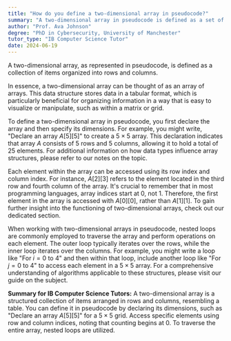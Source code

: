 ```yaml
---
title: "How do you define a two-dimensional array in pseudocode?"
summary: "A two-dimensional array in pseudocode is defined as a set of items categorised in rows and columns."
author: "Prof. Ava Johnson"
degree: "PhD in Cybersecurity, University of Manchester"
tutor_type: "IB Computer Science Tutor"
date: 2024-06-19
---
```


A two-dimensional array, as represented in pseudocode, is defined as a collection of items organized into rows and columns.

In essence, a two-dimensional array can be thought of as an array of arrays. This data structure stores data in a tabular format, which is particularly beneficial for organizing information in a way that is easy to visualize or manipulate, such as within a matrix or grid.

To define a two-dimensional array in pseudocode, you first declare the array and then specify its dimensions. For example, you might write, "Declare an array $A[5][5]$" to create a $5 \times 5$ array. This declaration indicates that array $A$ consists of $5$ rows and $5$ columns, allowing it to hold a total of $25$ elements. For additional information on how data types influence array structures, please refer to our notes on the topic.

Each element within the array can be accessed using its row index and column index. For instance, $A[2][3]$ refers to the element located in the third row and fourth column of the array. It's crucial to remember that in most programming languages, array indices start at $0$, not $1$. Therefore, the first element in the array is accessed with $A[0][0]$, rather than $A[1][1]$. To gain further insight into the functioning of two-dimensional arrays, check out our dedicated section.

When working with two-dimensional arrays in pseudocode, nested loops are commonly employed to traverse the array and perform operations on each element. The outer loop typically iterates over the rows, while the inner loop iterates over the columns. For example, you might write a loop like "For $i = 0$ to $4$" and then within that loop, include another loop like "For $j = 0$ to $4$" to access each element in a $5 \times 5$ array. For a comprehensive understanding of algorithms applicable to these structures, please visit our guide on the subject.

**Summary for IB Computer Science Tutors:** A two-dimensional array is a structured collection of items arranged in rows and columns, resembling a table. You can define it in pseudocode by declaring its dimensions, such as "Declare an array $A[5][5]$" for a $5 \times 5$ grid. Access specific elements using row and column indices, noting that counting begins at $0$. To traverse the entire array, nested loops are utilized.
    